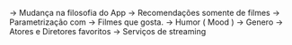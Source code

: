 -> Mudança na filosofia do App
  -> Recomendações somente de filmes
  -> Parametrização com
    -> Filmes que gosta.
    -> Humor ( Mood )
    -> Genero
    -> Atores e Diretores favoritos
    -> Serviços de streaming
